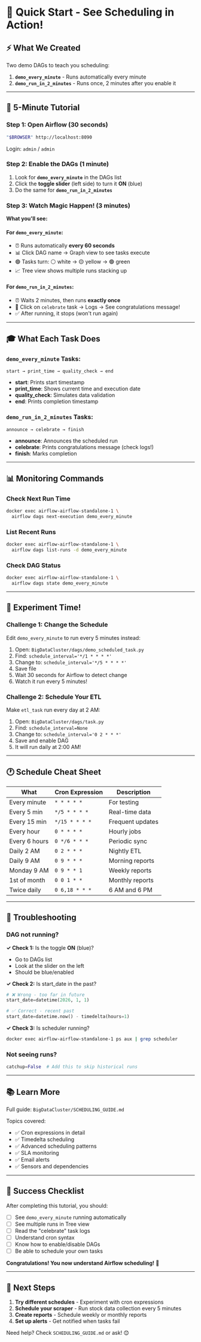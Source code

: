 # 🎯 Quick Start - See Scheduling in Action!

## ⚡ What We Created

Two demo DAGs to teach you scheduling:

1. **`demo_every_minute`** - Runs automatically every minute
2. **`demo_run_in_2_minutes`** - Runs once, 2 minutes after you enable it

---

## 🚀 5-Minute Tutorial

### Step 1: Open Airflow (30 seconds)

```bash
"$BROWSER" http://localhost:8090
```

Login: `admin` / `admin`

### Step 2: Enable the DAGs (1 minute)

1. Look for **`demo_every_minute`** in the DAGs list
2. Click the **toggle slider** (left side) to turn it **ON** (blue)
3. Do the same for **`demo_run_in_2_minutes`**

### Step 3: Watch Magic Happen! (3 minutes)

**What you'll see:**

#### For `demo_every_minute`:
- ⏰ Runs automatically **every 60 seconds**
- 📊 Click DAG name → Graph view to see tasks execute
- 🟢 Tasks turn: ⚪ white → 🟡 yellow → 🟢 green
- 📈 Tree view shows multiple runs stacking up

#### For `demo_run_in_2_minutes`:
- ⏰ Waits 2 minutes, then runs **exactly once**
- 🎉 Click on `celebrate` task → Logs → See congratulations message!
- ✅ After running, it stops (won't run again)

---

## 🎓 What Each Task Does

### `demo_every_minute` Tasks:

```
start → print_time → quality_check → end
```

- **start**: Prints start timestamp
- **print_time**: Shows current time and execution date
- **quality_check**: Simulates data validation
- **end**: Prints completion timestamp

### `demo_run_in_2_minutes` Tasks:

```
announce → celebrate → finish
```

- **announce**: Announces the scheduled run
- **celebrate**: Prints congratulations message (check logs!)
- **finish**: Marks completion

---

## 📊 Monitoring Commands

### Check Next Run Time
```bash
docker exec airflow-airflow-standalone-1 \
  airflow dags next-execution demo_every_minute
```

### List Recent Runs
```bash
docker exec airflow-airflow-standalone-1 \
  airflow dags list-runs -d demo_every_minute
```

### Check DAG Status
```bash
docker exec airflow-airflow-standalone-1 \
  airflow dags state demo_every_minute
```

---

## 🎯 Experiment Time!

### Challenge 1: Change the Schedule

Edit `demo_every_minute` to run every 5 minutes instead:

1. Open: `BigDataCluster/dags/demo_scheduled_task.py`
2. Find: `schedule_interval='*/1 * * * *'`
3. Change to: `schedule_interval='*/5 * * * *'`
4. Save file
5. Wait 30 seconds for Airflow to detect change
6. Watch it run every 5 minutes!

### Challenge 2: Schedule Your ETL

Make `etl_task` run every day at 2 AM:

1. Open: `BigDataCluster/dags/task.py`
2. Find: `schedule_interval=None`
3. Change to: `schedule_interval='0 2 * * *'`
4. Save and enable DAG
5. It will run daily at 2:00 AM!

---

## 🕐 Schedule Cheat Sheet

| What | Cron Expression | Description |
|------|----------------|-------------|
| Every minute | `* * * * *` | For testing |
| Every 5 min | `*/5 * * * *` | Real-time data |
| Every 15 min | `*/15 * * * *` | Frequent updates |
| Every hour | `0 * * * *` | Hourly jobs |
| Every 6 hours | `0 */6 * * *` | Periodic sync |
| Daily 2 AM | `0 2 * * *` | Nightly ETL |
| Daily 9 AM | `0 9 * * *` | Morning reports |
| Monday 9 AM | `0 9 * * 1` | Weekly reports |
| 1st of month | `0 0 1 * *` | Monthly reports |
| Twice daily | `0 6,18 * * *` | 6 AM and 6 PM |

---

## 🐛 Troubleshooting

### DAG not running?

**✓ Check 1:** Is the toggle **ON** (blue)?
- Go to DAGs list
- Look at the slider on the left
- Should be blue/enabled

**✓ Check 2:** Is start_date in the past?
```python
# ❌ Wrong - too far in future
start_date=datetime(2026, 1, 1)

# ✅ Correct - recent past
start_date=datetime.now() - timedelta(hours=1)
```

**✓ Check 3:** Is scheduler running?
```bash
docker exec airflow-airflow-standalone-1 ps aux | grep scheduler
```

### Not seeing runs?

```python
catchup=False  # Add this to skip historical runs
```

---

## 📚 Learn More

Full guide: `BigDataCluster/SCHEDULING_GUIDE.md`

Topics covered:
- ✅ Cron expressions in detail
- ✅ Timedelta scheduling
- ✅ Advanced scheduling patterns
- ✅ SLA monitoring
- ✅ Email alerts
- ✅ Sensors and dependencies

---

## 🎉 Success Checklist

After completing this tutorial, you should:

- [ ] See `demo_every_minute` running automatically
- [ ] See multiple runs in Tree view
- [ ] Read the "celebrate" task logs
- [ ] Understand cron syntax
- [ ] Know how to enable/disable DAGs
- [ ] Be able to schedule your own tasks

**Congratulations! You now understand Airflow scheduling!** 🚀

---

## 🚀 Next Steps

1. **Try different schedules** - Experiment with cron expressions
2. **Schedule your scraper** - Run stock data collection every 5 minutes
3. **Create reports** - Schedule weekly or monthly reports
4. **Set up alerts** - Get notified when tasks fail

Need help? Check `SCHEDULING_GUIDE.md` or ask! 😊
